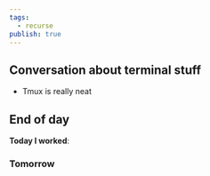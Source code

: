 ```yaml
---
tags:
  - recurse
publish: true
---
```

## Conversation about terminal stuff

- Tmux is really neat
## End of day

**Today I worked**:

### Tomorrow
